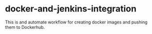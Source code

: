 # docker-and-jenkins-integration

This is and automate workflow for creating docker images and pushing them to Dockerhub. 